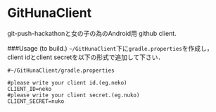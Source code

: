# GitHunaClient

git-push-hackathonと女の子の為のAndroid用 github client.

###Usage (to build.)
`~/GitHunaClient`下に`gradle.properties`を作成し，
client idとclient secretを以下の形式で追加して下さい．

```
#~/GitHunaClient/gradle.properties
 
#please write your client id.(eg.neko)
CLIENT_ID=neko
#please write your client secret.(eg.nuko)
CLIENT_SECRET=nuko
```